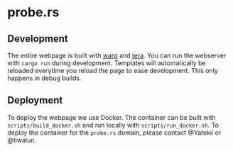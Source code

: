 # probe.rs

## Development

The entire webpage is built with [warp](https://github.com/seanmonstar/warp) and [tera](https://github.com/Keats/tera).
You can run the webserver with `cargo run` during development. Templates will automatically be reloaded everytime you reload the page to ease development. This only happens in debug builds.

## Deployment

To deploy the webpage we use Docker.
The container can be built with `scripts/build_docker.sh` and run locally with `scripts/run_docker.sh`.
To deploy the container for the `probe.rs` domain, please contact @Yatekii or @tiwalun.